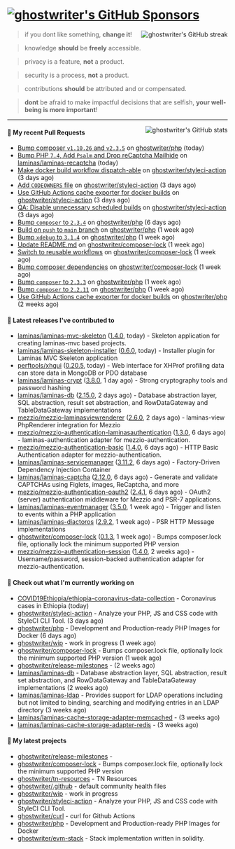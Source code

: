 # [![ghostwriter's GitHub Sponsors](https://img.shields.io/github/sponsors/ghostwriter?label=Sponsors&style=flat-square&logo=GitHub%20Sponsors)](https://github.com/sponsors/ghostwriter)

<img alt="ghostwriter's GitHub streak" align="right" src="https://github-readme-streak-stats.herokuapp.com/?user=ghostwriter">

> if you dont like something, **change it**!

> knowledge **should** be **freely** accessible.

> privacy is a feature, **not** a product.

> security is a process, **not** a product.

> contributions **should** be attributed and or compensated.

> **dont** be afraid to make impactful decisions that are selfish, **your well-being is more important**!

---

<img alt="ghostwriter's GitHub stats" align="right" src="https://github-readme-stats.vercel.app/api?username=ghostwriter&show_icons=true&count_private=true&hide_title=true&hide_rank=true&icon_color=333">

#### 🔨 My recent Pull Requests

- [Bump composer `v1.10.26` and `v2.3.5`](https://github.com/ghostwriter/php/pull/37) on [ghostwriter/php](https://github.com/ghostwriter/php) (today)
- [Bump PHP `7.4`, Add `Psalm` and Drop reCaptcha Mailhide](https://github.com/laminas/laminas-recaptcha/pull/22) on [laminas/laminas-recaptcha](https://github.com/laminas/laminas-recaptcha) (today)
- [Make docker build workflow dispatch-able](https://github.com/ghostwriter/styleci-action/pull/4) on [ghostwriter/styleci-action](https://github.com/ghostwriter/styleci-action) (3 days ago)
- [Add `CODEOWNERS` file](https://github.com/ghostwriter/styleci-action/pull/3) on [ghostwriter/styleci-action](https://github.com/ghostwriter/styleci-action) (3 days ago)
- [Use GitHub Actions cache exporter for docker builds](https://github.com/ghostwriter/styleci-action/pull/2) on [ghostwriter/styleci-action](https://github.com/ghostwriter/styleci-action) (3 days ago)
- [QA: Disable unnecessary scheduled builds](https://github.com/ghostwriter/styleci-action/pull/1) on [ghostwriter/styleci-action](https://github.com/ghostwriter/styleci-action) (3 days ago)
- [Bump `composer` to `2.3.4`](https://github.com/ghostwriter/php/pull/36) on [ghostwriter/php](https://github.com/ghostwriter/php) (6 days ago)
- [Build on `push` to `main` branch](https://github.com/ghostwriter/php/pull/35) on [ghostwriter/php](https://github.com/ghostwriter/php) (1 week ago)
- [Bump `xdebug` to `3.1.4`](https://github.com/ghostwriter/php/pull/34) on [ghostwriter/php](https://github.com/ghostwriter/php) (1 week ago)
- [Update README.md](https://github.com/ghostwriter/composer-lock/pull/7) on [ghostwriter/composer-lock](https://github.com/ghostwriter/composer-lock) (1 week ago)
- [Switch to reusable workflows](https://github.com/ghostwriter/composer-lock/pull/5) on [ghostwriter/composer-lock](https://github.com/ghostwriter/composer-lock) (1 week ago)
- [Bump composer dependencies](https://github.com/ghostwriter/composer-lock/pull/4) on [ghostwriter/composer-lock](https://github.com/ghostwriter/composer-lock) (1 week ago)
- [Bump `composer` to `2.3.3`](https://github.com/ghostwriter/php/pull/33) on [ghostwriter/php](https://github.com/ghostwriter/php) (1 week ago)
- [Bump `composer` to `2.2.11`](https://github.com/ghostwriter/php/pull/32) on [ghostwriter/php](https://github.com/ghostwriter/php) (1 week ago)
- [Use GitHub Actions cache exporter for docker builds](https://github.com/ghostwriter/php/pull/31) on [ghostwriter/php](https://github.com/ghostwriter/php) (2 weeks ago)

#### 🔭 Latest releases I've contributed to

- [laminas/laminas-mvc-skeleton](https://github.com/laminas/laminas-mvc-skeleton) ([1.4.0](https://github.com/laminas/laminas-mvc-skeleton/releases/tag/1.4.0), today) - Skeleton application for creating laminas-mvc based projects.
- [laminas/laminas-skeleton-installer](https://github.com/laminas/laminas-skeleton-installer) ([0.6.0](https://github.com/laminas/laminas-skeleton-installer/releases/tag/0.6.0), today) - Installer plugin for Laminas MVC Skeleton application
- [perftools/xhgui](https://github.com/perftools/xhgui) ([0.20.5](https://github.com/perftools/xhgui/releases/tag/0.20.5), today) - Web interface for XHProf profiling data can store data in MongoDB or PDO database
- [laminas/laminas-crypt](https://github.com/laminas/laminas-crypt) ([3.8.0](https://github.com/laminas/laminas-crypt/releases/tag/3.8.0), 1 day ago) - Strong cryptography tools and password hashing
- [laminas/laminas-db](https://github.com/laminas/laminas-db) ([2.15.0](https://github.com/laminas/laminas-db/releases/tag/2.15.0), 2 days ago) - Database abstraction layer, SQL abstraction, result set abstraction, and RowDataGateway and TableDataGateway implementations
- [mezzio/mezzio-laminasviewrenderer](https://github.com/mezzio/mezzio-laminasviewrenderer) ([2.6.0](https://github.com/mezzio/mezzio-laminasviewrenderer/releases/tag/2.6.0), 2 days ago) - laminas-view PhpRenderer integration for Mezzio
- [mezzio/mezzio-authentication-laminasauthentication](https://github.com/mezzio/mezzio-authentication-laminasauthentication) ([1.3.0](https://github.com/mezzio/mezzio-authentication-laminasauthentication/releases/tag/1.3.0), 6 days ago) - laminas-authentication adapter for mezzio-authentication.
- [mezzio/mezzio-authentication-basic](https://github.com/mezzio/mezzio-authentication-basic) ([1.4.0](https://github.com/mezzio/mezzio-authentication-basic/releases/tag/1.4.0), 6 days ago) - HTTP Basic Authentication adapter for mezzio-authentication.
- [laminas/laminas-servicemanager](https://github.com/laminas/laminas-servicemanager) ([3.11.2](https://github.com/laminas/laminas-servicemanager/releases/tag/3.11.2), 6 days ago) - Factory-Driven Dependency Injection Container
- [laminas/laminas-captcha](https://github.com/laminas/laminas-captcha) ([2.12.0](https://github.com/laminas/laminas-captcha/releases/tag/2.12.0), 6 days ago) - Generate and validate CAPTCHAs using Figlets, images, ReCaptcha, and more
- [mezzio/mezzio-authentication-oauth2](https://github.com/mezzio/mezzio-authentication-oauth2) ([2.4.1](https://github.com/mezzio/mezzio-authentication-oauth2/releases/tag/2.4.1), 6 days ago) - OAuth2 (server) authentication middleware for Mezzio and PSR-7 applications.
- [laminas/laminas-eventmanager](https://github.com/laminas/laminas-eventmanager) ([3.5.0](https://github.com/laminas/laminas-eventmanager/releases/tag/3.5.0), 1 week ago) - Trigger and listen to events within a PHP application
- [laminas/laminas-diactoros](https://github.com/laminas/laminas-diactoros) ([2.9.2](https://github.com/laminas/laminas-diactoros/releases/tag/2.9.2), 1 week ago) - PSR HTTP Message implementations
- [ghostwriter/composer-lock](https://github.com/ghostwriter/composer-lock) ([0.1.3](https://github.com/ghostwriter/composer-lock/releases/tag/0.1.3), 1 week ago) - Bumps composer.lock file, optionally lock the minimum supported PHP version
- [mezzio/mezzio-authentication-session](https://github.com/mezzio/mezzio-authentication-session) ([1.4.0](https://github.com/mezzio/mezzio-authentication-session/releases/tag/1.4.0), 2 weeks ago) - Username/password, session-backed authentication adapter for mezzio-authentication.

#### 👷 Check out what I'm currently working on

- [COVID19Ethiopia/ethiopia-coronavirus-data-collection](https://github.com/COVID19Ethiopia/ethiopia-coronavirus-data-collection) - Coronavirus cases in Ethiopia (today)
- [ghostwriter/styleci-action](https://github.com/ghostwriter/styleci-action) - Analyze your PHP, JS and CSS code with StyleCI CLI Tool. (3 days ago)
- [ghostwriter/php](https://github.com/ghostwriter/php) - Development and Production-ready PHP Images for Docker (6 days ago)
- [ghostwriter/wip](https://github.com/ghostwriter/wip) - work in progress (1 week ago)
- [ghostwriter/composer-lock](https://github.com/ghostwriter/composer-lock) - Bumps composer.lock file, optionally lock the minimum supported PHP version (1 week ago)
- [ghostwriter/release-milestones](https://github.com/ghostwriter/release-milestones) -  (2 weeks ago)
- [laminas/laminas-db](https://github.com/laminas/laminas-db) - Database abstraction layer, SQL abstraction, result set abstraction, and RowDataGateway and TableDataGateway implementations (2 weeks ago)
- [laminas/laminas-ldap](https://github.com/laminas/laminas-ldap) - Provides support for LDAP operations including but not limited to binding, searching and modifying entries in an LDAP directory (3 weeks ago)
- [laminas/laminas-cache-storage-adapter-memcached](https://github.com/laminas/laminas-cache-storage-adapter-memcached) -  (3 weeks ago)
- [laminas/laminas-cache-storage-adapter-redis](https://github.com/laminas/laminas-cache-storage-adapter-redis) -  (3 weeks ago)

#### 🌱 My latest projects

- [ghostwriter/release-milestones](https://github.com/ghostwriter/release-milestones) - 
- [ghostwriter/composer-lock](https://github.com/ghostwriter/composer-lock) - Bumps composer.lock file, optionally lock the minimum supported PHP version
- [ghostwriter/tn-resources](https://github.com/ghostwriter/tn-resources) - TN Resources
- [ghostwriter/.github](https://github.com/ghostwriter/.github) - default community health files
- [ghostwriter/wip](https://github.com/ghostwriter/wip) - work in progress
- [ghostwriter/styleci-action](https://github.com/ghostwriter/styleci-action) - Analyze your PHP, JS and CSS code with StyleCI CLI Tool.
- [ghostwriter/curl](https://github.com/ghostwriter/curl) - curl for Github Actions
- [ghostwriter/php](https://github.com/ghostwriter/php) - Development and Production-ready PHP Images for Docker
- [ghostwriter/evm-stack](https://github.com/ghostwriter/evm-stack) - Stack implementation written in solidity.

